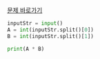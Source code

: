[문제 바로가기](https://boj.kr/13277)

```python
inputStr = input()
A = int(inputStr.split()[0])
B = int(inputStr.split()[1])

print(A * B)
```